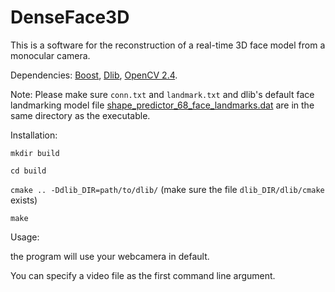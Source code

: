 # DenseFace3D
This is a software for the reconstruction of a real-time 3D face model from a monocular camera.

Dependencies: [Boost](http://www.boost.org), [Dlib](http://dlib.net), [OpenCV 2.4](http://opencv.org).

Note: Please make sure `conn.txt` and `landmark.txt`
and dlib's default face landmarking model file [shape_predictor_68_face_landmarks.dat](http://dlib.net/files/shape_predictor_68_face_landmarks.dat.bz2)
are in the same directory as the executable.

Installation:

`mkdir build`

`cd build`

`cmake .. -Ddlib_DIR=path/to/dlib/`
(make sure the file `dlib_DIR/dlib/cmake` exists)

`make`

Usage:

the program will use your webcamera in default.

You can specify a video file as the first command line argument.



